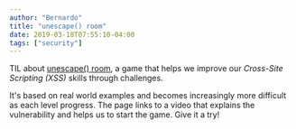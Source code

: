 ```yaml
---
author: "Bernardo"
title: "unescape() room"
date: 2019-03-18T07:55:10-04:00
tags: ["security"]
---
```


TIL about [unescape() room](https://unescape-room.jobertabma.nl/), a game that
helps we improve our *Cross-Site Scripting (XSS)* skills through challenges.

It's based on real world examples and becomes increasingly more difficult as
each level progress. The page links to a video that explains the vulnerability
and helps us to start the game. Give it a try!
